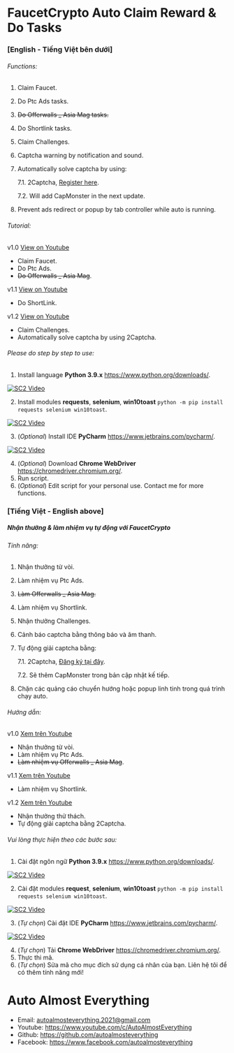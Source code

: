 # FaucetCrypto Auto Claim Reward & Do Tasks

### [English - Tiếng Việt bên dưới]

###### Functions:

1. Claim Faucet.
2. Do Ptc Ads tasks.
3. ~~Do Offerwalls _ Asia Mag tasks.~~
4. Do Shortlink tasks.
5. Claim Challenges.
6. Captcha warning by notification and sound.
7. Automatically solve captcha by using:

   7.1. 2Captcha, [Register here](https://2captcha.com?from=11528745).

   7.2. Will add CapMonster in the next update.

8. Prevent ads redirect or popup by tab controller while auto is running.

###### Tutorial:

v1.0 [View on Youtube](https://www.youtube.com/watch?v=0B6Jy9-OZ2M)

- Claim Faucet.
- Do Ptc Ads.
- ~~Do Offerwalls _ Asia Mag~~.

v1.1 [View on Youtube](https://www.youtube.com/watch?v=L7G-1abgmwA)

- Do ShortLink.

v1.2 [View on Youtube](https://www.youtube.com/watch?v=-WruUpRYzEw)

- Claim Challenges.
- Automatically solve captcha by using 2Captcha.

###### Please do step by step to use:

1. Install language **Python 3.9.x** https://www.python.org/downloads/.

[![SC2 Video](http://i3.ytimg.com/vi/_CoijjMXvYY/hqdefault.jpg)](https://www.youtube.com/watch?v=_CoijjMXvYY)

2. Install modules **requests**, **selenium**, **win10toast** `python -m pip install requests selenium win10toast`.

[![SC2 Video](http://i3.ytimg.com/vi/SQQRYAMl8Jk/hqdefault.jpg)](https://www.youtube.com/watch?v=SQQRYAMl8Jk)

3. (_Optional_) Install IDE **PyCharm** https://www.jetbrains.com/pycharm/.

[![SC2 Video](http://i3.ytimg.com/vi/FqEXepao0go/hqdefault.jpg)](https://www.youtube.com/watch?v=FqEXepao0go)

4. (_Optional_) Download **Chrome WebDriver** https://chromedriver.chromium.org/.
5. Run script.
6. (_Optional_) Edit script for your personal use. Contact me for more functions.

### [Tiếng Việt - English above]

##### Nhận thưởng & làm nhiệm vụ tự động với FaucetCrypto

###### Tính năng:

1. Nhận thưởng từ vòi.
2. Làm nhiệm vụ Ptc Ads.
3. ~~Làm Offerwalls _ Asia Mag.~~
4. Làm nhiệm vụ Shortlink.
5. Nhận thưởng Challenges.
6. Cảnh báo captcha bằng thông báo và âm thanh.
7. Tự động giải captcha bằng:

   7.1. 2Captcha, [Đăng ký tại đây](https://2captcha.com?from=11528745).

   7.2. Sẽ thêm CapMonster trong bản cập nhật kế tiếp.

8. Chặn các quảng cáo chuyển hướng hoặc popup linh tinh trong quá trình chạy auto.

###### Hướng dẫn:

v1.0 [Xem trên Youtube](https://www.youtube.com/watch?v=uUgZGGnTmDk)

- Nhận thưởng từ vòi.
- Làm nhiệm vụ Ptc Ads.
- ~~Làm nhiệm vụ Offerwalls _ Asia Mag~~.

v1.1 [Xem trên Youtube](https://www.youtube.com/watch?v=L7G-1abgmwA)

- Làm nhiệm vụ Shortlink.

v1.2 [Xem trên Youtube](https://www.youtube.com/watch?v=-WruUpRYzEw)

- Nhận thưởng thử thách.
- Tự động giải captcha bằng 2Captcha.

###### Vui lòng thực hiện theo các bước sau:

1. Cài đặt ngôn ngữ **Python 3.9.x** https://www.python.org/downloads/.

[![SC2 Video](http://i3.ytimg.com/vi/_CoijjMXvYY/hqdefault.jpg)](https://www.youtube.com/watch?v=_CoijjMXvYY)

2. Cài đặt modules **request**, **selenium**, **win10toast** `python -m pip install requests selenium win10toast`.

[![SC2 Video](http://i3.ytimg.com/vi/SQQRYAMl8Jk/hqdefault.jpg)](https://www.youtube.com/watch?v=SQQRYAMl8Jk)

3. (_Tự chọn_) Cài đặt IDE **PyCharm** https://www.jetbrains.com/pycharm/.

[![SC2 Video](http://i3.ytimg.com/vi/FqEXepao0go/hqdefault.jpg)](https://www.youtube.com/watch?v=FqEXepao0go)

4. (_Tự chọn_) Tải **Chrome WebDriver** https://chromedriver.chromium.org/.
5. Thực thi mã.
6. (_Tự chọn_) Sửa mã cho mục đích sử dụng cá nhân của bạn. Liên hệ tôi để có thêm tính năng mới!

# Auto Almost Everything

- Email: autoalmosteverything.2021@gmail.com
- Youtube: https://www.youtube.com/c/AutoAlmostEverything
- Github: https://github.com/autoalmosteverything
- Facebook: https://www.facebook.com/autoalmosteverything
